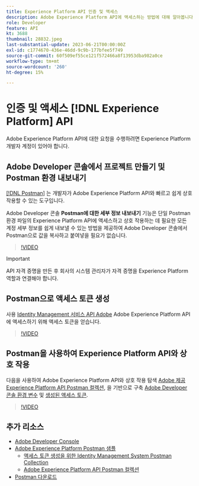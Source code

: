 ```yaml
---
title: Experience Platform API 인증 및 액세스
description: Adobe Experience Platform API에 액세스하는 방법에 대해 알아봅니다.
role: Developer
feature: API
kt: 3688
thumbnail: 28832.jpeg
last-substantial-update: 2023-06-21T00:00:00Z
exl-id: c1774670-436e-46dd-9c9b-177bfee5f749
source-git-commit: 60f509ef55ce121f572466a8f13953dba982a0ce
workflow-type: tm+mt
source-wordcount: '260'
ht-degree: 15%

---
```


# 인증 및 액세스 [!DNL Experience Platform] API

Adobe Experience Platform API에 대한 요청을 수행하려면 Experience Platform 개발자 계정이 있어야 합니다.

## Adobe Developer 콘솔에서 프로젝트 만들기 및 Postman 환경 내보내기

[[!DNL Postman]](https://www.postman.com/) 는 개발자가 Adobe Experience Platform API와 빠르고 쉽게 상호 작용할 수 있는 도구입니다.

Adobe Developer 콘솔 **Postman에 대한 세부 정보 내보내기** 기능은 단일 Postman 환경 파일의 Experience Platform API에 액세스하고 상호 작용하는 데 필요한 모든 계정 세부 정보를 쉽게 내보낼 수 있는 방법을 제공하여 Adobe Developer 콘솔에서 Postman으로 값을 복사하고 붙여넣을 필요가 없습니다.

>[!VIDEO](https://video.tv.adobe.com/v/28832/?quality=12&learn=on)

>[!IMPORTANT]
>
>API 자격 증명을 만든 후 회사의 시스템 관리자가 자격 증명을 Experience Platform 역할과 연결해야 합니다.


## Postman으로 액세스 토큰 생성

사용 [Identity Management 서비스 API Adobe](https://github.com/adobe/experience-platform-postman-samples/tree/master/apis/ims) Adobe Experience Platform API에 액세스하기 위해 액세스 토큰을 얻습니다.

>[!VIDEO](https://video.tv.adobe.com/v/29698/?quality=12&learn=on)


## Postman을 사용하여 Experience Platform API와 상호 작용

다음을 사용하여 Adobe Experience Platform API와 상호 작용 탐색 [Adobe 제공 Experience Platform API Postman 컬렉션](https://github.com/adobe/experience-platform-postman-samples/tree/master/apis/experience-platform), 을 기반으로 구축 [Adobe Developer 콘솔 환경 변수](#export-adobe-io-integration-details-to-postman) 및 [생성된 액세스 토큰](#generate-an-access-token-with-postman).

>[!VIDEO](https://video.tv.adobe.com/v/29704/?quality=12&learn=on)


## 추가 리소스

* [Adobe Developer Console](https://developer.adobe.com/console/home)
* [Adobe Experience Platform Postman 샘플](https://github.com/adobe/experience-platform-postman-samples)
   * [액세스 토큰 생성을 위한 Identity Management System Postman Collection](https://github.com/adobe/experience-platform-postman-samples/tree/master/apis/ims)
   * [Adobe Experience Platform API Postman 컬렉션](https://github.com/adobe/experience-platform-postman-samples/tree/master/apis/experience-platform)
* [Postman 다운로드](https://www.postman.com/)
